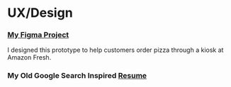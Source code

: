 # UX/Design


### [My Figma Project](https://www.figma.com/file/FsAvhbHhnSQAxIXqsjLuw2/Kiosk-sample?node-id=0%3A1) 
I designed this prototype to help customers order pizza through a kiosk at Amazon Fresh.

### My Old Google Search Inspired [Resume](https://github.com/atFutz/UX-Design-stuff/blob/main/googleResume.pdf) 


